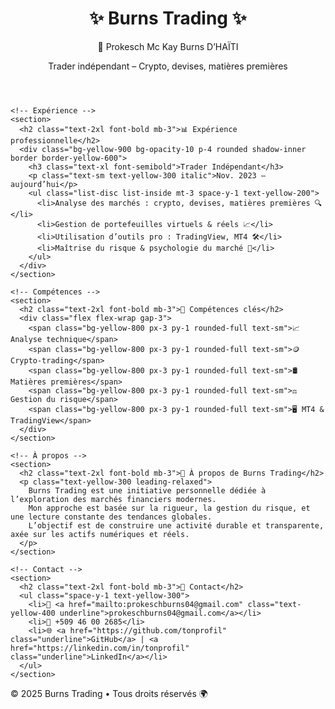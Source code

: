 
<!DOCTYPE html>
<html lang="fr">
<head>
  <meta charset="UTF-8">
  <meta name="viewport" content="width=device-width, initial-scale=1.0">
  <title>Burns Trading – Prokesch Mc Kay Burns D'HAÏTI</title>
  <script src="https://cdn.tailwindcss.com"></script>
</head>
<body class="bg-black text-yellow-400 font-sans">

  <!-- En-tête -->
  <header class="p-6 border-b border-yellow-600">
    <div class="max-w-4xl mx-auto text-center space-y-2">
      <h1 class="text-4xl font-extrabold uppercase text-yellow-500">✨ Burns Trading ✨</h1>
      <p class="text-2xl font-semibold">👤 Prokesch Mc Kay Burns D’HAÏTI</p>
      <p class="text-yellow-300 text-sm">Trader indépendant – Crypto, devises, matières premières</p>
    </div>
  </header>

  <!-- Contenu principal -->
  <main class="max-w-4xl mx-auto p-6 space-y-12">

    <!-- Expérience -->
    <section>
      <h2 class="text-2xl font-bold mb-3">📊 Expérience professionnelle</h2>
      <div class="bg-yellow-900 bg-opacity-10 p-4 rounded shadow-inner border border-yellow-600">
        <h3 class="text-xl font-semibold">Trader Indépendant</h3>
        <p class="text-sm text-yellow-300 italic">Nov. 2023 – aujourd’hui</p>
        <ul class="list-disc list-inside mt-3 space-y-1 text-yellow-200">
          <li>Analyse des marchés : crypto, devises, matières premières 🔍</li>
          <li>Gestion de portefeuilles virtuels & réels 📈</li>
          <li>Utilisation d’outils pro : TradingView, MT4 🛠️</li>
          <li>Maîtrise du risque & psychologie du marché 🧠</li>
        </ul>
      </div>
    </section>

    <!-- Compétences -->
    <section>
      <h2 class="text-2xl font-bold mb-3">🎯 Compétences clés</h2>
      <div class="flex flex-wrap gap-3">
        <span class="bg-yellow-800 px-3 py-1 rounded-full text-sm">📈 Analyse technique</span>
        <span class="bg-yellow-800 px-3 py-1 rounded-full text-sm">🪙 Crypto-trading</span>
        <span class="bg-yellow-800 px-3 py-1 rounded-full text-sm">🛢️ Matières premières</span>
        <span class="bg-yellow-800 px-3 py-1 rounded-full text-sm">⚖️ Gestion du risque</span>
        <span class="bg-yellow-800 px-3 py-1 rounded-full text-sm">🖥️ MT4 & TradingView</span>
      </div>
    </section>

    <!-- À propos -->
    <section>
      <h2 class="text-2xl font-bold mb-3">🌟 À propos de Burns Trading</h2>
      <p class="text-yellow-300 leading-relaxed">
        Burns Trading est une initiative personnelle dédiée à l’exploration des marchés financiers modernes. 
        Mon approche est basée sur la rigueur, la gestion du risque, et une lecture constante des tendances globales.
        L’objectif est de construire une activité durable et transparente, axée sur les actifs numériques et réels.
      </p>
    </section>

    <!-- Contact -->
    <section>
      <h2 class="text-2xl font-bold mb-3">📩 Contact</h2>
      <ul class="space-y-1 text-yellow-300">
        <li>📧 <a href="mailto:prokeschburns04@gmail.com" class="text-yellow-400 underline">prokeschburns04@gmail.com</a></li>
        <li>📱 +509 46 00 2685</li>
        <li>🌐 <a href="https://github.com/tonprofil" class="underline">GitHub</a> | <a href="https://linkedin.com/in/tonprofil" class="underline">LinkedIn</a></li>
      </ul>
    </section>

  </main>

  <!-- Pied de page -->
  <footer class="text-center text-yellow-500 text-sm py-6 border-t border-yellow-700 mt-12">
    © 2025 Burns Trading • Tous droits réservés 🌍
  </footer>

</body>
</html>
